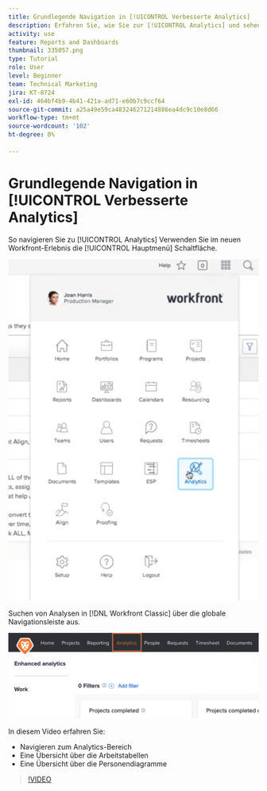 ```yaml
---
title: Grundlegende Navigation in [!UICONTROL Verbesserte Analytics]
description: Erfahren Sie, wie Sie zur [!UICONTROL Analytics] und sehen Sie sich einen Überblick über die Arbeitsdiagramme und Personendiagramme in Workfront an.
activity: use
feature: Reports and Dashboards
thumbnail: 335057.png
type: Tutorial
role: User
level: Beginner
team: Technical Marketing
jira: KT-8724
exl-id: 464bf4b9-4b41-421a-ad71-e60b7c9ccf64
source-git-commit: a25a49e59ca483246271214886ea4dc9c10e8d66
workflow-type: tm+mt
source-wordcount: '102'
ht-degree: 0%

---
```


# Grundlegende Navigation in [!UICONTROL Verbesserte Analytics]

So navigieren Sie zu [!UICONTROL Analytics] Verwenden Sie im neuen Workfront-Erlebnis die [!UICONTROL Hauptmenü] Schaltfläche.

![Ein Bild, das die [!UICONTROL Analytics] Funktion in der Workfront [!UICONTROL Hauptmenü]](assets/Navigate-NWE.png)

Suchen von Analysen in [!DNL Workfront Classic] über die globale Navigationsleiste aus.

![Ein Bild, das die [!UICONTROL Analytics] in der [!DNL Workfront Classic]](assets/Navigate-Classic.png)

In diesem Video erfahren Sie:

* Navigieren zum Analytics-Bereich
* Eine Übersicht über die Arbeitstabellen
* Eine Übersicht über die Personendiagramme

>[!VIDEO](https://video.tv.adobe.com/v/335057/?quality=12&learn=on)
